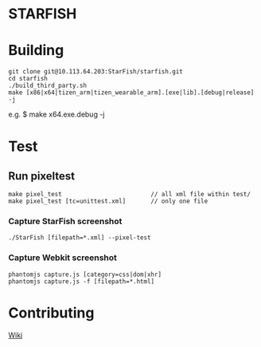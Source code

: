 STARFISH
========

# Building

    git clone git@10.113.64.203:StarFish/starfish.git
    cd starfish
    ./build_third_party.sh
    make [x86|x64|tizen_arm|tizen_wearable_arm].[exe|lib].[debug|release] -j
e.g. $ make x64.exe.debug -j

# Test

## Run pixeltest

    make pixel_test                         // all xml file within test/
    make pixel_test [tc=unittest.xml]       // only one file

### Capture StarFish screenshot

    ./StarFish [filepath=*.xml] --pixel-test

### Capture Webkit screenshot

    phantomjs capture.js [category=css|dom|xhr]
    phantomjs capture.js -f [filepath=*.html]

# Contributing

[Wiki](http://10.113.64.203/StarFish/starfish/wikis/home)


